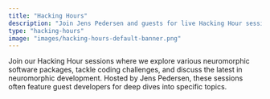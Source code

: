 ```yaml
---
title: "Hacking Hours"
description: "Join Jens Pedersen and guests for live Hacking Hour sessions, diving into neuromorphic software, coding practices, and collaborative problem-solving."
type: "hacking-hours" 
image: "images/hacking-hours-default-banner.png" 
---
```


Join our Hacking Hour sessions where we explore various neuromorphic software packages, tackle coding challenges, and discuss the latest in neuromorphic development. Hosted by Jens Pedersen, these sessions often feature guest developers for deep dives into specific topics.